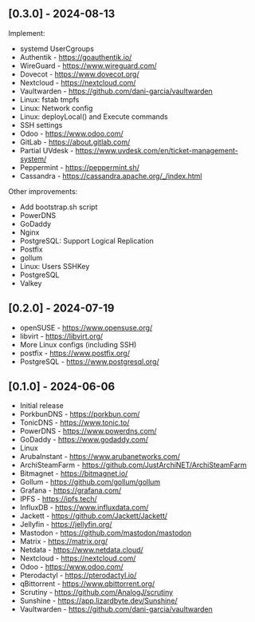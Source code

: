 
## [0.3.0] - 2024-08-13

Implement:
- systemd UserCgroups
- Authentik - https://goauthentik.io/
- WireGuard - https://www.wireguard.com/
- Dovecot - https://www.dovecot.org/
- Nextcloud - https://nextcloud.com/
- Vaultwarden - https://github.com/dani-garcia/vaultwarden
- Linux: fstab tmpfs
- Linux: Network config
- Linux: deployLocal() and Execute commands
- SSH settings
- Odoo - https://www.odoo.com/
- GitLab - https://about.gitlab.com/
- Partial UVdesk - https://www.uvdesk.com/en/ticket-management-system/
- Peppermint - https://peppermint.sh/
- Cassandra - https://cassandra.apache.org/_/index.html

Other improvements:
- Add bootstrap.sh script
- PowerDNS
- GoDaddy
- Nginx
- PostgreSQL: Support Logical Replication
- Postfix
- gollum
- Linux: Users SSHKey
- PostgreSQL
- Valkey

## [0.2.0] - 2024-07-19

- openSUSE - https://www.opensuse.org/
- libvirt - https://libvirt.org/
- More Linux configs (including SSH)
- postfix - https://www.postfix.org/
- PostgreSQL - https://www.postgresql.org/

## [0.1.0] - 2024-06-06

- Initial release
- PorkbunDNS - https://porkbun.com/
- TonicDNS - https://www.tonic.to/
- PowerDNS - https://www.powerdns.com/
- GoDaddy - https://www.godaddy.com/
- Linux
- ArubaInstant - https://www.arubanetworks.com/
- ArchiSteamFarm - https://github.com/JustArchiNET/ArchiSteamFarm
- Bitmagnet - https://bitmagnet.io/
- Gollum - https://github.com/gollum/gollum
- Grafana - https://grafana.com/
- IPFS - https://ipfs.tech/
- InfluxDB - https://www.influxdata.com/
- Jackett - https://github.com/Jackett/Jackett/
- Jellyfin - https://jellyfin.org/
- Mastodon - https://github.com/mastodon/mastodon
- Matrix - https://matrix.org/
- Netdata - https://www.netdata.cloud/
- Nextcloud - https://nextcloud.com/
- Odoo - https://www.odoo.com/
- Pterodactyl - https://pterodactyl.io/
- qBittorrent - https://www.qbittorrent.org/
- Scrutiny - https://github.com/AnalogJ/scrutiny
- Sunshine - https://app.lizardbyte.dev/Sunshine/
- Vaultwarden - https://github.com/dani-garcia/vaultwarden
